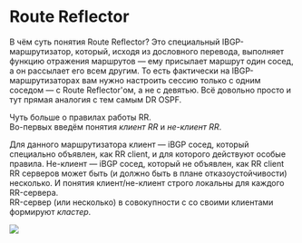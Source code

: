 # Route Reflector

В чём суть понятия Route Reflector? Это специальный IBGP-маршрутизатор, который, исходя из дословного перевода, выполняет функцию отражения маршрутов — ему присылает маршрут один сосед, а он рассылает его всем другим. То есть фактически на IBGP-маршрутизаторах вам нужно настроить сессию только с одним соседом — с Route Reflector'ом, а не с девятью. Всё довольно просто и тут прямая аналогия с тем самым DR OSPF.  

Чуть больше о правилах работы RR.  
Во-первых введём понятия _клиент RR_ и _не-клиент RR_.  

Для данного маршрутизатора клиент — iBGP сосед, который специально объявлен, как RR client, и для которого действуют особые правила. Не-клиент — iBGP сосед, который не объявлен, как RR client  
RR серверов может быть (и должно быть в плане отказоустойчивости) несколько. И понятия клиент/не-клиент строго локальны для каждого RR-сервера.  
RR-сервер (или несколько) в совокупности с со своими клиентами формируют _кластер_.  

![](https://dan4i4ek.info/src/0_c7086_f2403a85_XL.png)  
